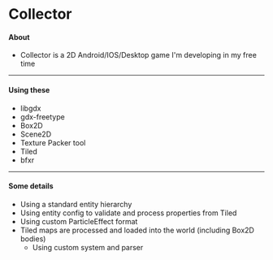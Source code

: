 # Collector


#### About
* Collector is a 2D Android/IOS/Desktop game I'm developing in my free time

---

#### Using these
* libgdx
* gdx-freetype
* Box2D
* Scene2D
* Texture Packer tool
* Tiled
* bfxr

---

#### Some details
* Using a standard entity hierarchy
* Using entity config to validate and process properties from Tiled 
* Using custom ParticleEffect format
* Tiled maps are processed and loaded into the world (including Box2D bodies)
  * Using custom system and parser
